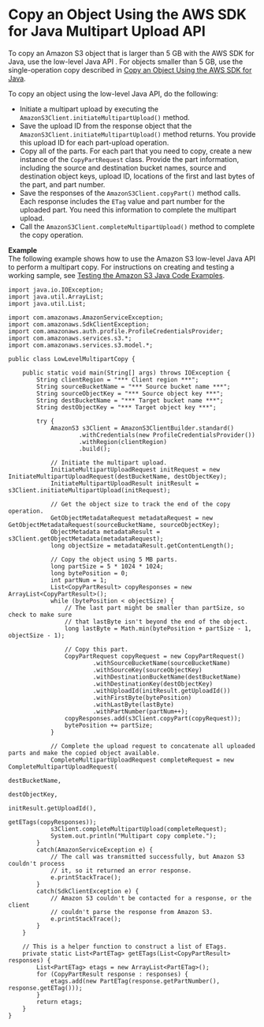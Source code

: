 # Copy an Object Using the AWS SDK for Java Multipart Upload API<a name="CopyingObjctsUsingLLJavaMPUapi"></a>

To copy an Amazon S3 object that is larger than 5 GB with the AWS SDK for Java, use the low\-level Java API \. For objects smaller than 5 GB, use the single\-operation copy described in [Copy an Object Using the AWS SDK for Java](CopyingObjectUsingJava.md)\. 

To copy an object using the low\-level Java API, do the following:
+ Initiate a multipart upload by executing the `AmazonS3Client.initiateMultipartUpload()` method\.
+ Save the upload ID from the response object that the `AmazonS3Client.initiateMultipartUpload()` method returns\. You provide this upload ID for each part\-upload operation\.
+ Copy all of the parts\. For each part that you need to copy, create a new instance of the `CopyPartRequest` class\. Provide the part information, including the source and destination bucket names, source and destination object keys, upload ID, locations of the first and last bytes of the part, and part number\. 
+ Save the responses of the `AmazonS3Client.copyPart()` method calls\. Each response includes the `ETag` value and part number for the uploaded part\. You need this information to complete the multipart upload\. 
+ Call the `AmazonS3Client.completeMultipartUpload()` method to complete the copy operation\. 

**Example**  
The following example shows how to use the Amazon S3 low\-level Java API to perform a multipart copy\. For instructions on creating and testing a working sample, see [Testing the Amazon S3 Java Code Examples](UsingTheMPJavaAPI.md#TestingJavaSamples)\.  

```
import java.io.IOException;
import java.util.ArrayList;
import java.util.List;

import com.amazonaws.AmazonServiceException;
import com.amazonaws.SdkClientException;
import com.amazonaws.auth.profile.ProfileCredentialsProvider;
import com.amazonaws.services.s3.*;
import com.amazonaws.services.s3.model.*;

public class LowLevelMultipartCopy {

    public static void main(String[] args) throws IOException {
        String clientRegion = "*** Client region ***";
        String sourceBucketName = "*** Source bucket name ***";
        String sourceObjectKey = "*** Source object key ***";
        String destBucketName = "*** Target bucket name ***";
        String destObjectKey = "*** Target object key ***";

        try {
            AmazonS3 s3Client = AmazonS3ClientBuilder.standard()
                    .withCredentials(new ProfileCredentialsProvider())
                    .withRegion(clientRegion)
                    .build();

            // Initiate the multipart upload.
            InitiateMultipartUploadRequest initRequest = new InitiateMultipartUploadRequest(destBucketName, destObjectKey);
            InitiateMultipartUploadResult initResult = s3Client.initiateMultipartUpload(initRequest);
    
            // Get the object size to track the end of the copy operation.
            GetObjectMetadataRequest metadataRequest = new GetObjectMetadataRequest(sourceBucketName, sourceObjectKey);
            ObjectMetadata metadataResult = s3Client.getObjectMetadata(metadataRequest);
            long objectSize = metadataResult.getContentLength();
    
            // Copy the object using 5 MB parts.
            long partSize = 5 * 1024 * 1024;
            long bytePosition = 0;
            int partNum = 1;
            List<CopyPartResult> copyResponses = new ArrayList<CopyPartResult>();
            while (bytePosition < objectSize) {
                // The last part might be smaller than partSize, so check to make sure
                // that lastByte isn't beyond the end of the object.
                long lastByte = Math.min(bytePosition + partSize - 1, objectSize - 1);
                
                // Copy this part.
                CopyPartRequest copyRequest = new CopyPartRequest()
                        .withSourceBucketName(sourceBucketName)
                        .withSourceKey(sourceObjectKey)
                        .withDestinationBucketName(destBucketName)
                        .withDestinationKey(destObjectKey)
                        .withUploadId(initResult.getUploadId())
                        .withFirstByte(bytePosition)
                        .withLastByte(lastByte)
                        .withPartNumber(partNum++);
                copyResponses.add(s3Client.copyPart(copyRequest));
                bytePosition += partSize;
            }
    
            // Complete the upload request to concatenate all uploaded parts and make the copied object available.
            CompleteMultipartUploadRequest completeRequest = new CompleteMultipartUploadRequest(
                                                                        destBucketName,
                                                                        destObjectKey, 
                                                                        initResult.getUploadId(),
                                                                        getETags(copyResponses));
            s3Client.completeMultipartUpload(completeRequest);
            System.out.println("Multipart copy complete.");
        }
        catch(AmazonServiceException e) {
            // The call was transmitted successfully, but Amazon S3 couldn't process 
            // it, so it returned an error response.
            e.printStackTrace();
        }
        catch(SdkClientException e) {
            // Amazon S3 couldn't be contacted for a response, or the client  
            // couldn't parse the response from Amazon S3.
            e.printStackTrace();
        }
    }

    // This is a helper function to construct a list of ETags.
    private static List<PartETag> getETags(List<CopyPartResult> responses) {
        List<PartETag> etags = new ArrayList<PartETag>();
        for (CopyPartResult response : responses) {
            etags.add(new PartETag(response.getPartNumber(), response.getETag()));
        }
        return etags;
    }
}
```